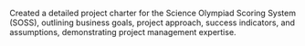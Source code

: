 Created a detailed project charter for the Science Olympiad Scoring System (SOSS), outlining business goals, project approach, success indicators, and assumptions, demonstrating project management expertise.
